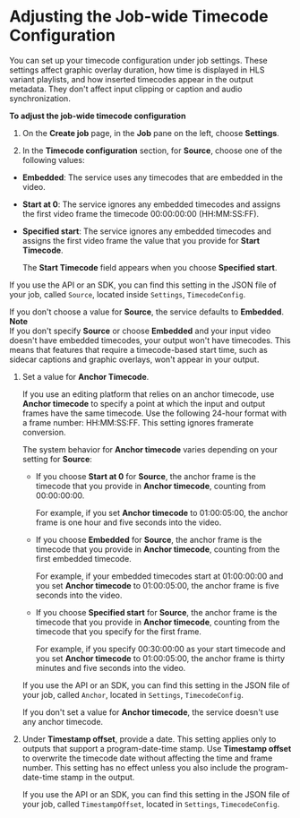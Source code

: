 # Adjusting the Job\-wide Timecode Configuration<a name="timecode-jobconfig"></a>

You can set up your timecode configuration under job settings\. These settings affect graphic overlay duration, how time is displayed in HLS variant playlists, and how inserted timecodes appear in the output metadata\. They don't affect input clipping or caption and audio synchronization\.

**To adjust the job\-wide timecode configuration**

1. On the **Create job** page, in the **Job** pane on the left, choose **Settings**\.

1.  In the **Timecode configuration** section, for **Source**, choose one of the following values:
   + **Embedded**: The service uses any timecodes that are embedded in the video\.
   + **Start at 0**: The service ignores any embedded timecodes and assigns the first video frame the timecode 00:00:00:00 \(HH:MM:SS:FF\)\.
   + **Specified start**: The service ignores any embedded timecodes and assigns the first video frame the value that you provide for **Start Timecode**\. 

     The **Start Timecode** field appears when you choose **Specified start**\.

   If you use the API or an SDK, you can find this setting in the JSON file of your job, called `Source`, located inside `Settings`, `TimecodeConfig`\.

   If you don't choose a value for **Source**, the service defaults to **Embedded**\.
**Note**  
If you don't specify **Source** or choose **Embedded** and your input video doesn't have embedded timecodes, your output won't have timecodes\. This means that features that require a timecode\-based start time, such as sidecar captions and graphic overlays, won't appear in your output\.

1. Set a value for **Anchor Timecode**\.

   If you use an editing platform that relies on an anchor timecode, use **Anchor timecode** to specify a point at which the input and output frames have the same timecode\. Use the following 24\-hour format with a frame number: HH:MM:SS:FF\. This setting ignores framerate conversion\.

   The system behavior for **Anchor timecode** varies depending on your setting for **Source**:
   + If you choose **Start at 0** for **Source**, the anchor frame is the timecode that you provide in **Anchor timecode**, counting from 00:00:00:00\. 

     For example, if you set **Anchor timecode** to 01:00:05:00, the anchor frame is one hour and five seconds into the video\.
   + If you choose **Embedded** for **Source**, the anchor frame is the timecode that you provide in **Anchor timecode**, counting from the first embedded timecode\. 

     For example, if your embedded timecodes start at 01:00:00:00 and you set **Anchor timecode** to 01:00:05:00, the anchor frame is five seconds into the video\.
   + If you choose **Specified start** for **Source**, the anchor frame is the timecode that you provide in **Anchor timecode**, counting from the timecode that you specify for the first frame\.

     For example, if you specify 00:30:00:00 as your start timecode and you set **Anchor timecode** to 01:00:05:00, the anchor frame is thirty minutes and five seconds into the video\.

   If you use the API or an SDK, you can find this setting in the JSON file of your job, called `Anchor`, located in `Settings`, `TimecodeConfig`\.

   If you don't set a value for **Anchor timecode**, the service doesn't use any anchor timecode\.

1. Under **Timestamp offset**, provide a date\. This setting applies only to outputs that support a program\-date\-time stamp\. Use **Timestamp offset** to overwrite the timecode date without affecting the time and frame number\. This setting has no effect unless you also include the program\-date\-time stamp in the output\.

   If you use the API or an SDK, you can find this setting in the JSON file of your job, called `TimestampOffset`, located in `Settings`, `TimecodeConfig`\.